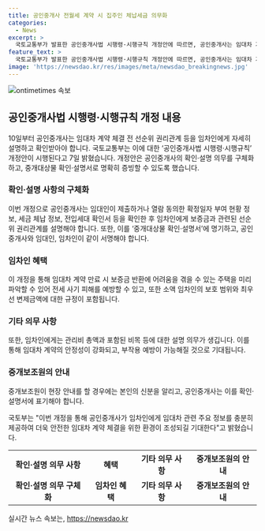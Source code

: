 ```yaml
---
title: 공인중개사 전월세 계약 시 집주인 체납세금 의무화
categories:
  - News
excerpt: >
  국토교통부가 발표한 공인중개사법 시행령·시행규칙 개정안에 따르면, 공인중개사는 임대차 계약 전 중개대상물의 선순위 권리관계를 임차인에게 자세히 설명하고 확인받아야 한다. 이로써 임차인은 임대차 보증금을 돌려받기 어려운 주택을 사전에 파악할 수 있으며, 임대차 계약의 안정성이 강화되고 부작용 예방이 가능해질 것으로 기대된다. 또한, 중개보조원의 신분 고지 여부를 명확히 표기하는 등 추가적인 의무도 부여되었다. 이번 개정안을 통해 더 안전한 임대차 계약을 기대한다.
feature_text: >
  국토교통부가 발표한 공인중개사법 시행령·시행규칙 개정안에 따르면, 공인중개사는 임대차 계약 전 중개대상물의 선순위 권리관계를 임차인에게 자세히 설명하고 확인받아야 한다. 이로써 임차인은 임대차 보증금을 돌려받기 어려운 주택을 사전에 파악할 수 있으며, 임대차 계약의 안정성이 강화되고 부작용 예방이 가능해질 것으로 기대된다. 또한, 중개보조원의 신분 고지 여부를 명확히 표기하는 등 추가적인 의무도 부여되었다. 이번 개정안을 통해 더 안전한 임대차 계약을 기대한다.
image: 'https://newsdao.kr/res/images/meta/newsdao_breakingnews.jpg'
---
```


<p><img src="https://newsdao.kr/res/images/meta/newsdao_breakingnews.jpg" alt="ontimetimes 속보" /></p>

<h2 data-ke-size="size26">공인중개사법 시행령·시행규칙 개정 내용</h2>

<p data-ke-size="size16">10일부터 공인중개사는 임대차 계약 체결 전 선순위 권리관계 등을 임차인에게 자세히 설명하고 확인받아야 합니다. 국토교통부는 이에 대한 ‘공인중개사법 시행령·시행규칙’ 개정안이 시행된다고 7일 밝혔습니다. 개정안은 공인중개사의 확인·설명 의무를 구체화하고, 중개대상물 확인·설명서로 명확히 증빙할 수 있도록 했습니다.</p>

<h3>확인·설명 사항의 구체화</h3>

<p data-ke-size="size16">이번 개정으로 공인중개사는 임대인이 제출하거나 열람 동의한 확정일자 부여 현황 정보, 세금 체납 정보, 전입세대 확인서 등을 확인한 후 임차인에게 보증금과 관련된 선순위 권리관계를 설명해야 합니다. 또한, 이를 ‘중개대상물 확인·설명서’에 명기하고, 공인중개사와 임대인, 임차인이 같이 서명해야 합니다.</p>

<h3>임차인 혜택</h3>

<p data-ke-size="size16">이 개정을 통해 임대차 계약 만료 시 보증금 반환에 어려움을 겪을 수 있는 주택을 미리 파악할 수 있어 전세 사기 피해를 예방할 수 있고, 또한 소액 임차인의 보호 범위와 최우선 변제금액에 대한 규정이 포함됩니다.</p>

<h3>기타 의무 사항</h3>

<p data-ke-size="size16">또한, 임차인에게는 관리비 총액과 포함된 비목 등에 대한 설명 의무가 생깁니다. 이를 통해 임대차 계약의 안정성이 강화되고, 부작용 예방이 가능해질 것으로 기대됩니다.</p>

<h3>중개보조원의 안내</h3>

<p data-ke-size="size16">중개보조원이 현장 안내를 할 경우에는 본인의 신분을 알리고, 공인중개사는 이를 확인·설명서에 표기해야 합니다.</p>

<p>국토부는 "이번 개정을 통해 공인중개사가 임차인에게 임대차 관련 주요 정보를 충분히 제공하여 더욱 안전한 임대차 계약 체결을 위한 환경이 조성되길 기대한다"고 밝혔습니다. </p>

<table>
    <tr>
        <th><b>확인·설명 의무 사항</b></th>
        <th><b>혜택</b></th>
        <th><b>기타 의무 사항</b></th>
        <th><b>중개보조원의 안내</b></th>
    </tr>
    <tr>
        <td style="text-align: center; height: 17px;"><b>확인·설명 의무 구체화</b></td>
        <td style="text-align: center; height: 17px;"><b>임차인 혜택</b></td>
        <td style="text-align: center; height: 17px;"><b>기타 의무 사항</b></td>
        <td style="text-align: center; height: 17px;"><b>중개보조원의 안내</b></td>
    </tr>
</table>
실시간 뉴스 속보는, <a href="https://newsdao.kr" rel="dofollow">https://newsdao.kr</a>


